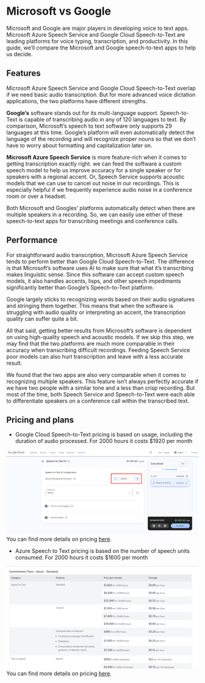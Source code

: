 # Microsoft vs Google
Microsoft and Google are major players in developing voice to text apps. Microsoft Azure Speech Service and Google Cloud Speech-to-Text are leading platforms for voice typing, transcription, and productivity. In this guide, we’ll compare the Microsoft and Google speech-to-text apps to help us decide.

## Features
Microsoft Azure Speech Service and Google Cloud Speech-to-Text overlap if we need basic audio transcription. But for more advanced voice dictation applications, the two platforms have different strengths. 

**Google’s** software stands out for its multi-language support. Speech-to-Text is capable of transcribing audio in any of 120 languages to text. By comparison, Microsoft’s speech to text software only supports 29 languages at this time. Google’s platform will even automatically detect the language of the recording and will recognize proper nouns so that we don’t have to worry about formatting and capitalization later on.

**Microsoft Azure Speech Service** is more feature-rich when it comes to getting transcription exactly right. we can feed the software a custom speech model to help us improve accuracy for a single speaker or for speakers with a regional accent. Or, Speech Service supports acoustic models that we can use to cancel out noise in our recordings. This is especially helpful if we frequently experience audio noise in a conference room or over a headset.

Both Microsoft and Googles’ platforms automatically detect when there are multiple speakers in a recording. So, we can easily use either of these speech-to-text apps for transcribing meetings and conference calls.


## Performance

For straightforward audio transcription, Microsoft Azure Speech Service tends to perform better than Google Cloud Speech-to-Text. The difference is that Microsoft’s software uses AI to make sure that what it’s transcribing makes linguistic sense. Since this software can accept custom speech models, it also handles accents, lisps, and other speech impediments significantly better than Google’s Speech-to-Text platform.

Google largely sticks to recognizing words based on their audio signatures and stringing them together. This means that when the software is struggling with audio quality or interpreting an accent, the transcription quality can suffer quite a bit.

All that said, getting better results from Microsoft’s software is dependent on using high-quality speech and acoustic models. If we skip this step, we may find that the two platforms are much more comparable in their accuracy when transcribing difficult recordings. Feeding Speech Service poor models can also hurt transcription and leave with a less accurate result.

We found that the two apps are also very comparable when it comes to recognizing multiple speakers. This feature isn’t always perfectly accurate if we have two people with a similar tone and a less than crisp recording. But most of the time, both Speech Service and Speech-to-Text were each able to differentiate speakers on a conference call within the transcribed text.

## Pricing and plans

- Google Cloud Speech-to-Text pricing is based on usage, including the duration of audio processed.
For 2000 hours it costs $1920 per month

![alt text](https://github.com/dannyburrow812/speech-to-txt-api/blob/main/Images/Google%20Pricing.png)
You can find more details on pricing [here](https://cloud.google.com/products/calculator?hl=en&dl=CiQ5ZDJmYjBlOC1kM2M0LTRlMDktOTg3Ny00OGU2YzJhYjMwM2EQFRokQUQ2NjA0MEEtQkY1Mi00ODNBLUFCQTQtMzc4ODhBQzFFQkYz).

- Azure Speech to Text pricing is based on the number of speech units consumed.
For 2000 hours it costs $1600 per month

![alt text](https://github.com/dannyburrow812/speech-to-txt-api/blob/main/Images/Azure%20Pricing.png)
You can find more details on pricing [here](https://azure.microsoft.com/en-us/pricing/details/cognitive-services/speech-services/).
